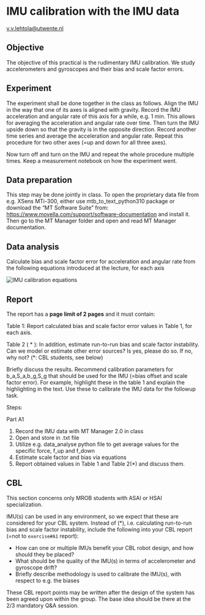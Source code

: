 # IMU calibration with the IMU data
v.v.lehtola@utwente.nl

## Objective
The objective of this practical is the rudimentary IMU calibration. We study accelerometers and gyroscopes and their bias and scale factor errors.

## Experiment
The experiment shall be done together in the class as follows. Align the IMU in the way that one of its axes is aligned with gravity. Record the IMU acceleration and angular rate of this axis for a while, e.g. 1 min. This allows for averaging the acceleration and angular rate over time. 
Then turn the IMU upside down so that the gravity is in the opposite direction. Record another time series and average the acceleration and angular rate. 
Repeat this procedure for two other axes (=up and down for all three axes).

Now turn off and turn on the IMU and repeat the whole procedure multiple times. Keep a measurement notebook on how the experiment went.

## Data preparation
This step may be done jointly in class. To open the proprietary data file from e.g. XSens MTi-300, either use mtb_to_text_python310 package or download the “MT Software Suite” from: https://www.movella.com/support/software-documentation  and install it.
Then go to the MT Manager folder and open and read MT Manager documentation. 

## Data analysis

Calculate bias and scale factor error for acceleration and angular rate from the following equations introduced at the lecture, for each axis 

![IMU calibration equations](https://github.com/vlehtola/slam-course/blob/main/IMU_calibration/eqs_imu_calib.PNG "Equations")


## Report

The report has a **page limit of 2 pages** and it must contain:

Table 1: Report calculated bias and scale factor error values in Table 1, for each axis.

Table 2 ( * ): In addition, estimate run-to-run bias and scale factor instability. Can we model or estimate other error sources? Is yes, please do so. If no, why not? (*: CBL students, see below)

Briefly discuss the results. Recommend calibration parameters for b_a,S_a,b_g,S_g that should be used for the IMU (=bias offset and scale factor error). For example, highlight these in the table 1 and explain the highlighting in the text. Use these to calibrate the IMU data for the followup task.

Steps:

Part A1
1. Record the IMU data with MT Manager 2.0 in class
2. Open and store in .txt file
3. Utilize e.g. data_analyse python file to get average values for the specific force, f_up and f_down
4. Estimate scale factor and bias via equations
5. Report obtained values in Table 1 and Table 2(*) and discuss them.


## CBL

This section concerns only MROB students with ASAI or HSAI specialization.

IMU(s) can be used in any environment, so we expect that these are considered for your CBL system. Instead of (*), i.e. calculating run-to-run bias and scale factor instability, include the following into your CBL report (=not to `exercise#A1` report):

*  How can one or multiple IMUs benefit your CBL robot design, and how should they be placed?
*  What should be the quality of the IMU(s) in terms of accelerometer and gyroscope drift?
*  Briefly describe methodology is used to calibrate the IMU(s), with respect to e.g. the biases

These CBL report points may be written after the design of the system has been agreed upon within the group. The base idea should be there at the 2/3 mandatory Q&A session.
